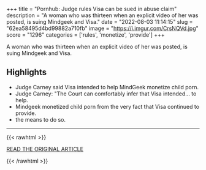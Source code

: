 +++
title = "Pornhub: Judge rules Visa can be sued in abuse claim"
description = "A woman who was thirteen when an explicit video of her was posted, is suing Mindgeek and Visa."
date = "2022-08-03 11:14:15"
slug = "62ea58495d4bd99882a710fb"
image = "https://i.imgur.com/CrsNQVd.jpg"
score = "1296"
categories = ['rules', 'monetize', 'provide']
+++

A woman who was thirteen when an explicit video of her was posted, is suing Mindgeek and Visa.

## Highlights

- Judge Carney said Visa intended to help MindGeek monetize child porn.
- Judge Carney: "The Court can comfortably infer that Visa intended... to help.
- Mindgeek monetized child porn from the very fact that Visa continued to provide.
- the means to do so.

---

{{< rawhtml >}}
  <p class="article-category">
    <a target="_blank" href="https://www.bbc.com/news/technology-62372964">READ THE ORIGINAL ARTICLE</a>
  </p>
{{< /rawhtml >}}
